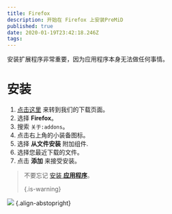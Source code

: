 ```yaml
---
title: Firefox
description: 开始在 Firefox 上安装PreMiD
published: true
date: 2020-01-19T23:42:18.246Z
tags:
---
```


安装扩展程序非常重要，因为应用程序本身无法做任何事情。

# 安装
1. [点击这里](https://premid.app/downloads) 来转到我们的下载页面。
2. 选择 **Firefox**。
3. 搜索 `关于:addons`。
4. 点击右上角的小装备图标。
5. 选择 **从文件安装** 附加组件.
6. 选择您最近下载的文件。
7. 点击 **添加** 来接受安装。

> 不要忘记 [安装 **应用程序**](/install)。 
> 
> {.is-warning}

![](https://img.icons8.com/color/2x/firefox.png) {.align-abstopright}
